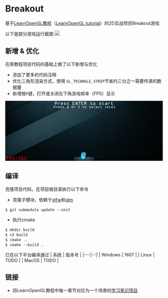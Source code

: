 # Breakout
基于[LearnOpenGL教程](https://learnopengl-cn.github.io/06%20In%20Practice/2D-Game/01%20Breakout/)（[LearnOpenGL tutorial](https://learnopengl.com/In-Practice/2D-Game/Breakout)）的2D实战项目Breakout游戏

以下是部分游戏运行截图
![](https://learnopengl-cn.github.io/img/06/Breakout/01/cover.png)

## 新增 & 优化
在原教程项目代码的基础上做了以下新增与优化

* 添加了更多的代码注释
* 优化三角形渲染方式，使用 `GL_TRIANGLE_STRIP`节省约三分之一需要传递的数据量
* 新增按`P`键，打开或关闭左下角游戏帧率（FPS）显示

![](docs/debug_fps.png)

## 编译
克隆项目代码，在项目根目录执行以下命令
* 克隆子模块，依赖于[glfw](https://github.com/glfw/glfw)和[glm](https://github.com/g-truc/glm)
```
$ git submodule update --init
```
* 执行cmake
```
$ mkdir build
$ cd build
$ cmake ..
$ cmake --build .
```
已在以下平台编译通过
| 系统 | 版本号 |
|---|:-:|
| Windows | 1607 |
| Linux | TODO |
| MacOS | TODO | 

## 链接
* 将LearnOpenGL教程中每一章节对应为一个场景的[学习笔记项目](https://github.com/iwiniwin/LearnOpenGL)